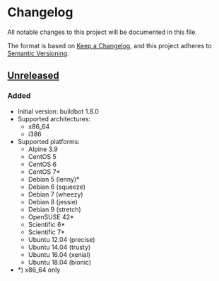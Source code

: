 # Changelog
All notable changes to this project will be documented in this file.

The format is based on [Keep a Changelog](https://keepachangelog.com/en/1.0.0/),
and this project adheres to [Semantic Versioning](https://semver.org/spec/v2.0.0.html).

## [Unreleased]
### Added
- Initial version: buildbot 1.8.0
- Supported architectures:
  - x86_64
  - i386
- Supported platforms:
  - Alpine 3.9
  - CentOS 5
  - CentOS 6
  - CentOS 7\*
  - Debian 5 (lenny)\*
  - Debian 6 (squeeze)
  - Debian 7 (wheezy)
  - Debian 8 (jessie)
  - Debian 9 (stretch)
  - OpenSUSE 42\*
  - Scientific 6\*
  - Scientific 7\*
  - Ubuntu 12.04 (precise)
  - Ubuntu 14.04 (trusty)
  - Ubuntu 16.04 (xenial)
  - Ubuntu 18.04 (bionic)
- \*) x86_64 only

[Unreleased]: https://github.com/cjolowicz/docker-buildbot-worker/commits/master
